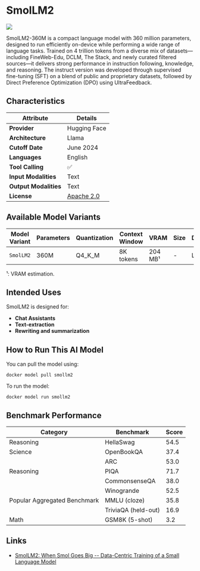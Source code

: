 # SmolLM2

![](https://huggingface.co/datasets/HuggingFaceTB/images/resolve/main/banner_smol.png)

SmolLM2-360M is a compact language model with 360 million parameters, designed to run efficiently on-device while performing a wide range of language tasks. Trained on 4 trillion tokens from a diverse mix of datasets—including FineWeb-Edu, DCLM, The Stack, and newly curated filtered sources—it delivers strong performance in instruction following, knowledge, and reasoning. The instruct version was developed through supervised fine-tuning (SFT) on a blend of public and proprietary datasets, followed by Direct Preference Optimization (DPO) using UltraFeedback.



## Characteristics

| Attribute             | Details       |
|---------------------- |---------------|
| **Provider**          | Hugging Face  |
| **Architecture**      | Llama         |
| **Cutoff Date**       | June 2024     |
| **Languages**         | English       |
| **Tool Calling**      | ✅           |
| **Input Modalities**  | Text          |
| **Output Modalities** | Text          |
| **License**           | [Apache 2.0](https://www.apache.org/licenses/LICENSE-2.0) |


## Available Model Variants
| Model Variant     | Parameters | Quantization   | Context Window | VRAM    | Size   | Download |
|------------------ |----------- |--------------- |--------------- |-------- |------- |--------- |
| `SmolLM2`         | 360M       | Q4_K_M         | 8K tokens      | 204 MB¹ | -      | Link     |
¹: VRAM estimation.

## Intended Uses

SmolLM2 is designed for:

- **Chat Assistants** 
- **Text-extraction**
- **Rewriting and summarization**

## How to Run This AI Model

You can pull the model using:
```
docker model pull smollm2
```

To run the model:
```
docker model run smollm2
```

## Benchmark Performance

| Category                     | Benchmark                   | Score |
|------------------------------|---------------------------- |-------|
| Reasoning                    | HellaSwag                   | 54.5  |
| Science                      | OpenBookQA                  | 37.4  |
|                              | ARC                         | 53.0  |
| Reasoning                    | PIQA                        | 71.7  |
|                              | CommonsenseQA               | 38.0  |
|                              | Winogrande                  | 52.5  |
| Popular Aggregated Benchmark | MMLU (cloze)                | 35.8  |
|                              | TriviaQA (held-out)         | 16.9  |
| Math	                        | GSM8K (5-shot)              | 3.2  |


## Links
- [SmolLM2: When Smol Goes Big -- Data-Centric Training of a Small Language Model](https://arxiv.org/abs/2502.02737) 